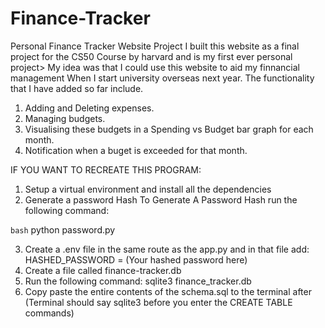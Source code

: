 # Finance-Tracker
Personal Finance Tracker Website Project
I built this website as a final project for the CS50 Course by harvard and is my first ever personal project>
My idea was that I could use this website to aid my finnancial management When I start university overseas next year.
The functionality that I have added so far include.

1. Adding and Deleting expenses.
2. Managing budgets.
3. Visualising these budgets in a Spending vs Budget bar graph for each month.
4. Notification when a buget is exceeded for that month.

IF YOU WANT TO RECREATE THIS PROGRAM:
1. Setup a virtual environment and install all the dependencies
2. Generate a password Hash
To Generate A Password Hash run the following command:

```bash```
python password.py

3. Create a .env file in the same route as the app.py and in that file add: HASHED_PASSWORD = (Your hashed password here)
4. Create a file called finance-tracker.db
5. Run the following command:
   sqlite3 finance_tracker.db
6. Copy paste the entire contents of the schema.sql to the terminal after (Terminal should say sqlite3 before you enter the CREATE TABLE commands)
   
   
